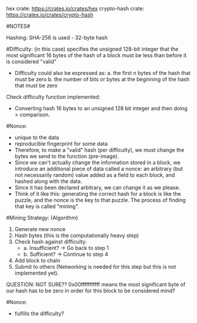 hex crate: https://crates.io/crates/hex
crypto-hash crate: https://crates.io/crates/crypto-hash

#NOTES#

Hashing: SHA-256 is used - 32-byte hash

#Difficulty: (in this case) specifies the unsigned 128-bit integer that the most significant 16 bytes of the hash of a block must be less than before it is considered "valid"

- Difficulty could also be expressed as:
a. the first n bytes of the hash that must be zero
b. the number of bits or bytes at the beginning of the hash that must be zero
    
Check difficulty function implemented:
- Converting hash 16 bytes to an unsigned 128 bit integer and then doing > comparison.

#Nonce:
- unique to the data
- reproducible fingerprint for some data
- Therefore, to make a "valid" hash (per difficulty), we must change the bytes we send to the function (pre-image).
- Since we can't actually change the information stored in a block, we introduce an additional piece of data called a nonce: an arbitrary (but not necessarily random) value added as a field to each block, and hashed along with the data. 
- Since it has been declared arbitrary, we can change it as we please.
- Think of it like this: generating the correct hash for a block is like the puzzle, and the nonce is the key to that puzzle. The process of finding that key is called "mining".

#Mining Strategy: (Algorithm)
1. Generate new nonce
2. Hash bytes (this is the computationally heavy step)
3. Check hash against difficulty: 
    - a. Insufficient? -> Go back to step 1
    - b. Sufficient? -> Continue to step 4
4. Add block to chain
5. Submit to others (Networking is needed for this step but this is not implemented yet).

QUESTION: NOT SURE??
0x00fffffffffff means the most significant byte of our hash has to be zero in order for this block to be considered mind?

#Nonce:
- fulfills the difficulty?

